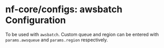 # nf-core/configs: awsbatch Configuration

To be used with `awsbatch`.
Custom queue and region can be entered with `params.awsqueue` and `params.region` respectively.
